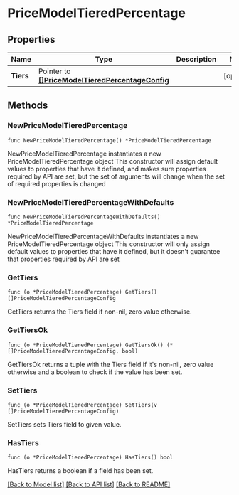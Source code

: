 # PriceModelTieredPercentage

## Properties

Name | Type | Description | Notes
------------ | ------------- | ------------- | -------------
**Tiers** | Pointer to [**[]PriceModelTieredPercentageConfig**](PriceModelTieredPercentageConfig.md) |  | [optional] 

## Methods

### NewPriceModelTieredPercentage

`func NewPriceModelTieredPercentage() *PriceModelTieredPercentage`

NewPriceModelTieredPercentage instantiates a new PriceModelTieredPercentage object
This constructor will assign default values to properties that have it defined,
and makes sure properties required by API are set, but the set of arguments
will change when the set of required properties is changed

### NewPriceModelTieredPercentageWithDefaults

`func NewPriceModelTieredPercentageWithDefaults() *PriceModelTieredPercentage`

NewPriceModelTieredPercentageWithDefaults instantiates a new PriceModelTieredPercentage object
This constructor will only assign default values to properties that have it defined,
but it doesn't guarantee that properties required by API are set

### GetTiers

`func (o *PriceModelTieredPercentage) GetTiers() []PriceModelTieredPercentageConfig`

GetTiers returns the Tiers field if non-nil, zero value otherwise.

### GetTiersOk

`func (o *PriceModelTieredPercentage) GetTiersOk() (*[]PriceModelTieredPercentageConfig, bool)`

GetTiersOk returns a tuple with the Tiers field if it's non-nil, zero value otherwise
and a boolean to check if the value has been set.

### SetTiers

`func (o *PriceModelTieredPercentage) SetTiers(v []PriceModelTieredPercentageConfig)`

SetTiers sets Tiers field to given value.

### HasTiers

`func (o *PriceModelTieredPercentage) HasTiers() bool`

HasTiers returns a boolean if a field has been set.


[[Back to Model list]](../README.md#documentation-for-models) [[Back to API list]](../README.md#documentation-for-api-endpoints) [[Back to README]](../README.md)


